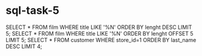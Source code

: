 # sql-task-5
SELECT * FROM film
WHERE title LIKE '%N'
ORDER BY lenght DESC
LIMIT 5;
SELECT * FROM film
WHERE title LIKE '%N'
ORDER BY lenght 
OFFSET 5
LIMIT 5;
SELECT * FROM customer
WHERE store_id=1
ORDER BY last_name DESC
LIMIT 4;
